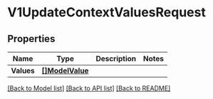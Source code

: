 # V1UpdateContextValuesRequest

## Properties

Name | Type | Description | Notes
------------ | ------------- | ------------- | -------------
**Values** | [**[]ModelValue**](ModelValue.md) |  | 

[[Back to Model list]](../README.md#documentation-for-models) [[Back to API list]](../README.md#documentation-for-api-endpoints) [[Back to README]](../README.md)


